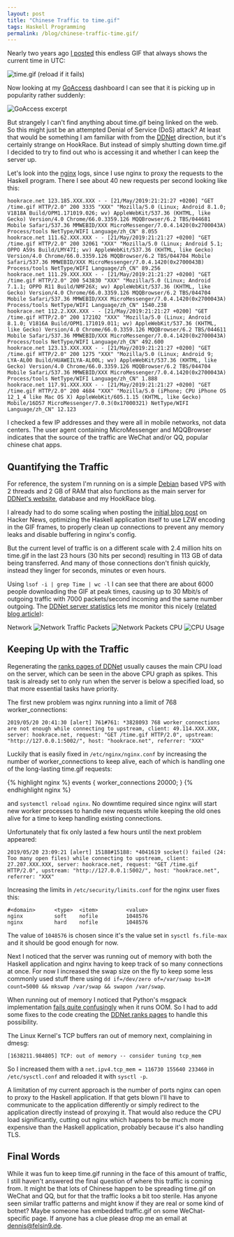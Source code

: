 ```yaml
---
layout: post
title: "Chinese Traffic to time.gif"
tags: Haskell Programming
permalink: /blog/chinese-traffic-time.gif/
---
```


Nearly two years ago [I posted](/blog/time.gif/) this endless GIF that always shows the current time in UTC:

<!--more-->
![time.gif (reload if it fails)](/time.gif)

Now looking at my [GoAccess](https://goaccess.io/) dashboard I can see that it is picking up in popularity rather suddenly:

![GoAccess excerpt](/public/chinese-traffic/goaccess.png)

But strangely I can't find anything about time.gif being linked on the web. So this might just be an attempted Denial of Service (DoS) attack? At least that would be something I am familiar with from the [DDNet](https://ddnet.tw/) direction, but it's certainly strange on HookRace. But instead of simply shutting down time.gif I decided to try to find out who is accessing it and whether I can keep the server up.

Let's look into the [nginx](https://www.nginx.com/) logs, since I use nginx to proxy the requests to the Haskell program. There I see about 40 new requests per second looking like this:

```
hookrace.net 123.185.XXX.XXX - - [21/May/2019:21:21:27 +0200] "GET /time.gif HTTP/2.0" 200 3335 "XXX" "Mozilla/5.0 (Linux; Android 8.1.0; V1818A Build/OPM1.171019.026; wv) AppleWebKit/537.36 (KHTML, like Gecko) Version/4.0 Chrome/66.0.3359.126 MQQBrowser/6.2 TBS/044681 Mobile Safari/537.36 MMWEBID/XXX MicroMessenger/7.0.4.1420(0x2700043A) Process/tools NetType/WIFI Language/zh_CN" 8.055
hookrace.net 111.62.XXX.XXX - - [21/May/2019:21:21:27 +0200] "GET /time.gif HTTP/2.0" 200 32061 "XXX" "Mozilla/5.0 (Linux; Android 5.1; OPPO A59s Build/LMY47I; wv) AppleWebKit/537.36 (KHTML, like Gecko) Version/4.0 Chrome/66.0.3359.126 MQQBrowser/6.2 TBS/044704 Mobile Safari/537.36 MMWEBID/XXX MicroMessenger/7.0.4.1420(0x2700043B) Process/tools NetType/WIFI Language/zh_CN" 89.256
hookrace.net 111.29.XXX.XXX - - [21/May/2019:21:21:27 +0200] "GET /time.gif HTTP/2.0" 200 543830 "XXX" "Mozilla/5.0 (Linux; Android 7.1.1; OPPO R11 Build/NMF26X; wv) AppleWebKit/537.36 (KHTML, like Gecko) Version/4.0 Chrome/66.0.3359.126 MQQBrowser/6.2 TBS/044704 Mobile Safari/537.36 MMWEBID/XXX MicroMessenger/7.0.4.1420(0x2700043A) Process/tools NetType/WIFI Language/zh_CN" 1540.238
hookrace.net 112.2.XXX.XXX - - [21/May/2019:21:21:27 +0200] "GET /time.gif HTTP/2.0" 200 172102 "XXX" "Mozilla/5.0 (Linux; Android 8.1.0; V1816A Build/OPM1.171019.011; wv) AppleWebKit/537.36 (KHTML, like Gecko) Version/4.0 Chrome/66.0.3359.126 MQQBrowser/6.2 TBS/044611 Mobile Safari/537.36 MMWEBID/XXX MicroMessenger/7.0.4.1420(0x2700043A) Process/tools NetType/WIFI Language/zh_CN" 492.600
hookrace.net 123.13.XXX.XXX - - [21/May/2019:21:21:27 +0200] "GET /time.gif HTTP/2.0" 200 1275 "XXX" "Mozilla/5.0 (Linux; Android 9; LYA-AL00 Build/HUAWEILYA-AL00L; wv) AppleWebKit/537.36 (KHTML, like Gecko) Version/4.0 Chrome/66.0.3359.126 MQQBrowser/6.2 TBS/044704 Mobile Safari/537.36 MMWEBID/XXX MicroMessenger/7.0.4.1420(0x2700043A) Process/tools NetType/WIFI Language/zh_CN" 1.888
hookrace.net 117.91.XXX.XXX - - [21/May/2019:21:21:27 +0200] "GET /time.gif HTTP/2.0" 200 4684 "XXX" "Mozilla/5.0 (iPhone; CPU iPhone OS 12_1_4 like Mac OS X) AppleWebKit/605.1.15 (KHTML, like Gecko) Mobile/16D57 MicroMessenger/7.0.3(0x17000321) NetType/WIFI Language/zh_CN" 12.123
```

I checked a few IP addresses and they were all in mobile networks, not data centers. The user agent containing MicroMessenger and MQQBrowser indicates that the source of the traffic are WeChat and/or QQ, popular chinese chat apps.

## Quantifying the Traffic

For reference, the system I'm running on is a simple [Debian](https://www.debian.org/) based VPS with 2 threads and 2 GB of RAM that also functions as the main server for [DDNet's website](https://ddnet.tw/), database and my HookRace blog.

I already had to do some scaling when posting the [initial blog post](/blog/time.gif/) on Hacker News, optimizing the Haskell application itself to use LZW encoding in the GIF frames, to properly clean up connections to prevent any memory leaks and disable buffering in nginx's config.

But the current level of traffic is on a different scale with 2.4 million hits on time.gif in the last 23 hours (30 hits per second) resulting in 113 GB of data being transferred. And many of those connections don't finish quickly, instead they linger for seconds, minutes or even hours.

Using `lsof -i | grep Time | wc -l` I can see that there are about 6000 people downloading the GIF at peak times, causing up to 30 Mbit/s of outgoing traffic with 7000 packets/second incoming and the same number outgoing. The [DDNet server statistics](https://ddnet.tw/stats/server/) lets me monitor this nicely ([related blog article](/blog/server-statistics/)):

Network
![Network Traffic](/public/chinese-traffic/ddnet-network.png)
Packets
![Network Packets](/public/chinese-traffic/ddnet-packets.png)
CPU
![CPU Usage](/public/chinese-traffic/ddnet-cpu.png)

## Keeping Up with the Traffic

Regenerating the [ranks pages of DDNet](https://ddnet.tw/ranks/) usually causes the main CPU load on the server, which can be seen in the above CPU graph as spikes. This task is already set to only run when the server is below a specified load, so that more essential tasks have priority.

The first new problem was nginx running into a limit of 768 worker\_connections:

```
2019/05/20 20:41:30 [alert] 761#761: *3828093 768 worker_connections are not enough while connecting to upstream, client: 49.114.XXX.XXX, server: hookrace.net, request: "GET /time.gif HTTP/2.0", upstream: "http://127.0.0.1:5002/", host: "hookrace.net", referrer: "XXX"
```

Luckily that is easily fixed in `/etc/nginx/nginx.conf` by increasing the number of worker\_connections to keep alive, each of which is handling one of the long-lasting time.gif requests:

{% highlight nginx %}
events {
  worker_connections 20000;
}
{% endhighlight nginx %}

and `systemctl reload nginx`. No downtime required since nginx will start new worker processes to handle new requests while keeping the old ones alive for a time to keep handling existing connections.

Unfortunately that fix only lasted a few hours until the next problem appeared:

```
2019/05/20 23:09:21 [alert] 15188#15188: *4041619 socket() failed (24: Too many open files) while connecting to upstream, client: 27.207.XXX.XXX, server: hookrace.net, request: "GET /time.gif HTTP/2.0", upstream: "http://127.0.0.1:5002/", host: "hookrace.net", referrer: "XXX"
```

Increasing the limits in `/etc/security/limits.conf` for the nginx user fixes this:

```
#<domain>      <type>  <item>         <value>
nginx          soft    nofile         1048576
nginx          hard    nofile         1048576
```

The value of `1048576` is chosen since it's the value set in `sysctl fs.file-max` and it should be good enough for now.

Next I noticed that the server was running out of memory with both the Haskell application and nginx having to keep track of so many connections at once. For now I increased the swap size on the fly to keep some less commonly used stuff there using `dd if=/dev/zero of=/var/swap bs=1M count=5000 && mkswap /var/swap && swapon /var/swap`.

When running out of memory I noticed that Python's msgpack implementation [fails quite confusingly](https://github.com/msgpack/msgpack-python/issues/239) when it runs OOM. So I had to add some fixes to the code creating the [DDNet ranks pages](https://ddnet.tw/ranks/) to handle this possibility.

The Linux Kernel's TCP buffers ran out of memory next, complaining in dmesg:

```
[1638211.984805] TCP: out of memory -- consider tuning tcp_mem
```

So I increased them with a `net.ipv4.tcp_mem = 116730 155640 233460` in `/etc/sysctl.conf` and reloaded it with `sysctl -p`.

A limitation of my current approach is the number of ports nginx can open to proxy to the Haskell application. If that gets blown I'll have to communicate to the application differently or simply redirect to the application directly instead of proxying it. That would also reduce the CPU load significantly, cutting out nginx which happens to be much more expensive than the Haskell application, probably because it's also handling TLS.

## Final Words

While it was fun to keep time.gif running in the face of this amount of traffic, I still haven't answered the final question of where this traffic is coming from. It might be that lots of Chinese happen to be spreading time.gif on WeChat and QQ, but for that the traffic looks a bit too sterile. Has anyone seen similar traffic patterns and might know if they are real or some kind of botnet? Maybe someone has embedded traffic.gif on some WeChat-specific page. If anyone has a clue please drop me an email at [dennis@felsin9.de](mailto:dennis@felsin9.de).
